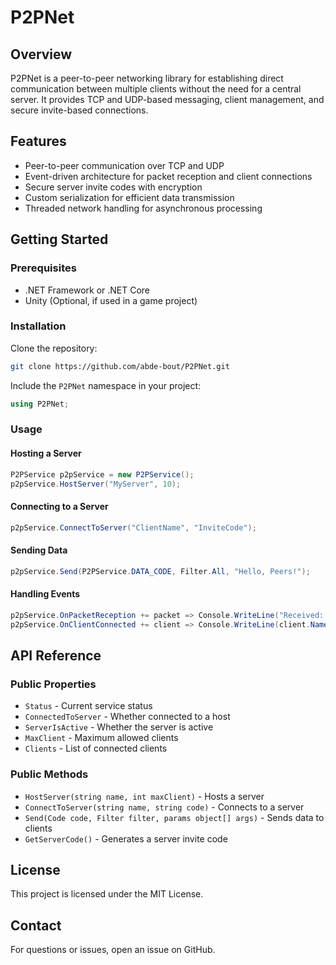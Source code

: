# P2PNet

## Overview
P2PNet is a peer-to-peer networking library for establishing direct communication between multiple clients without the need for a central server. It provides TCP and UDP-based messaging, client management, and secure invite-based connections.

## Features
- Peer-to-peer communication over TCP and UDP
- Event-driven architecture for packet reception and client connections
- Secure server invite codes with encryption
- Custom serialization for efficient data transmission
- Threaded network handling for asynchronous processing

## Getting Started

### Prerequisites
- .NET Framework or .NET Core
- Unity (Optional, if used in a game project)

### Installation
Clone the repository:
```sh
git clone https://github.com/abde-bout/P2PNet.git
```

Include the `P2PNet` namespace in your project:
```csharp
using P2PNet;
```

### Usage

#### Hosting a Server
```csharp
P2PService p2pService = new P2PService();
p2pService.HostServer("MyServer", 10);
```

#### Connecting to a Server
```csharp
p2pService.ConnectToServer("ClientName", "InviteCode");
```

#### Sending Data
```csharp
p2pService.Send(P2PService.DATA_CODE, Filter.All, "Hello, Peers!");
```

#### Handling Events
```csharp
p2pService.OnPacketReception += packet => Console.WriteLine("Received: " + packet.Data);
p2pService.OnClientConnected += client => Console.WriteLine(client.Name + " connected");
```

## API Reference

### Public Properties
- `Status` - Current service status
- `ConnectedToServer` - Whether connected to a host
- `ServerIsActive` - Whether the server is active
- `MaxClient` - Maximum allowed clients
- `Clients` - List of connected clients

### Public Methods
- `HostServer(string name, int maxClient)` - Hosts a server
- `ConnectToServer(string name, string code)` - Connects to a server
- `Send(Code code, Filter filter, params object[] args)` - Sends data to clients
- `GetServerCode()` - Generates a server invite code

## License
This project is licensed under the MIT License.

## Contact
For questions or issues, open an issue on GitHub.

